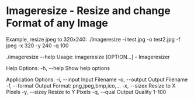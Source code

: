 # Imageresize - Resize and change Format of any Image


Example, resize jpeg to 320x240:
./imageresize -i test.jpg -o test2.jpg -f jpeg -x 320 -y 240 -q 100 


./imageresize --help
Usage:
  imageresize [OPTION...]  - Imageresizer

Help Options:
  -h, --help       Show help options

Application Options:
  -i, --input      Input Filename
  -o, --output     Output Filename
  -f, --format     Output Format: png,jpeg,bmp,ico,...
  -x, --sizex      Resize to X Pixels
  -y, --sizey      Resize to Y Pixels
  -q, --qual       Output Quality 1-100
